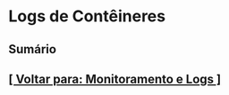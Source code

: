 # Logs de Contêineres

## Sumário



## [[ Voltar para: Monitoramento e Logs ]](../monitoramento-logs.md)